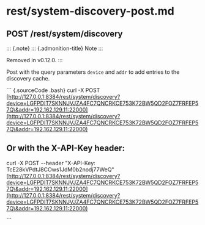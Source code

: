 # rest/system-discovery-post.md

## POST /rest/system/discovery

::: {.note} ::: {.admonition-title} Note :::

Removed in v0.12.0. :::

Post with the query parameters `device` and `addr` to add entries to the discovery cache.

\`\`\` {.sourceCode .bash} curl -X POST [http://127.0.0.1:8384/rest/system/discovery?device=LGFPDIT7SKNNJVJZA4FC7QNCRKCE753K72BW5QD2FOZ7FRFEP57Q\&addr=192.162.129.11:22000](http://127.0.0.1:8384/rest/system/discovery?device=LGFPDIT7SKNNJVJZA4FC7QNCRKCE753K72BW5QD2FOZ7FRFEP57Q\&addr=192.162.129.11:22000)

## Or with the X-API-Key header:

curl -X POST --header "X-API-Key: TcE28kVPdtJ8COws1JdM0b2nodj77WeQ" [http://127.0.0.1:8384/rest/system/discovery?device=LGFPDIT7SKNNJVJZA4FC7QNCRKCE753K72BW5QD2FOZ7FRFEP57Q\&addr=192.162.129.11:22000](http://127.0.0.1:8384/rest/system/discovery?device=LGFPDIT7SKNNJVJZA4FC7QNCRKCE753K72BW5QD2FOZ7FRFEP57Q\&addr=192.162.129.11:22000)

\`\`\`

